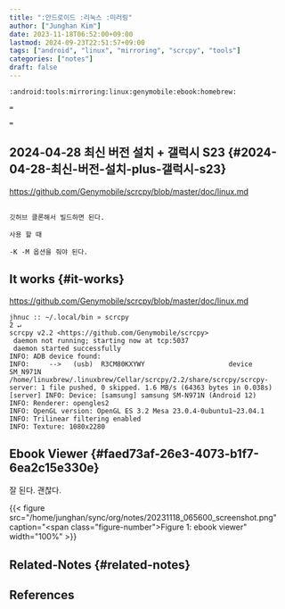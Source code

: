 ```yaml
---
title: ":안드로이드 :리눅스 :미러링"
author: ["Junghan Kim"]
date: 2023-11-18T06:52:00+09:00
lastmod: 2024-09-23T22:51:57+09:00
tags: ["android", "linux", "mirroring", "scrcpy", "tools"]
categories: ["notes"]
draft: false
---
```


```text
:android:tools:mirroring:linux:genymobile:ebook:homebrew:
```

`=`

`=`


## 2024-04-28 최신 버전 설치 + 갤럭시 S23 {#2024-04-28-최신-버전-설치-plus-갤럭시-s23}

<https://github.com/Genymobile/scrcpy/blob/master/doc/linux.md>

```text

깃허브 클론해서 빌드하면 된다.

사용 할 때

-K -M 옵션을 줘야 된다.

```


## It works {#it-works}



<https://github.com/Genymobile/scrcpy/blob/master/doc/linux.md>

```text
jhnuc :: ~/.local/bin » scrcpy                                                          2 ↵
scrcpy v2.2 <https://github.com/Genymobile/scrcpy>
 daemon not running; starting now at tcp:5037
 daemon started successfully
INFO: ADB device found:
INFO:     -->   (usb)  R3CM80KXYWY                     device  SM_N971N
/home/linuxbrew/.linuxbrew/Cellar/scrcpy/2.2/share/scrcpy/scrcpy-server: 1 file pushed, 0 skipped. 1.6 MB/s (64363 bytes in 0.038s)
[server] INFO: Device: [samsung] samsung SM-N971N (Android 12)
INFO: Renderer: opengles2
INFO: OpenGL version: OpenGL ES 3.2 Mesa 23.0.4-0ubuntu1~23.04.1
INFO: Trilinear filtering enabled
INFO: Texture: 1080x2280

```


## Ebook Viewer {#faed73af-26e3-4073-b1f7-6ea2c15e330e}



잘 된다. 괜찮다.

{{< figure src="/home/junghan/sync/org/notes/20231118_065600_screenshot.png" caption="<span class=\"figure-number\">Figure 1: </span>ebook viewer" width="100%" >}}


## Related-Notes {#related-notes}

## References

<style>.csl-entry{text-indent: -1.5em; margin-left: 1.5em;}</style><div class="csl-bib-body">
</div>

